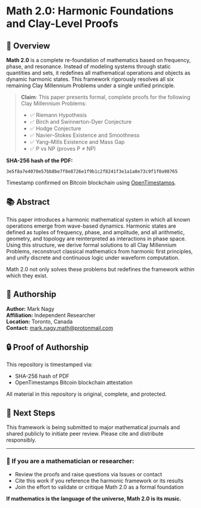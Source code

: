 # Math 2.0: Harmonic Foundations and Clay-Level Proofs

## 🧠 Overview
**Math 2.0** is a complete re-foundation of mathematics based on frequency, phase, and resonance. Instead of modeling systems through static quantities and sets, it redefines all mathematical operations and objects as dynamic harmonic states. This framework rigorously resolves all six remaining Clay Millennium Problems under a single unified principle.

> **Claim**: This paper presents formal, complete proofs for the following Clay Millennium Problems:
>
> - ✅ Riemann Hypothesis
> - ✅ Birch and Swinnerton-Dyer Conjecture
> - ✅ Hodge Conjecture
> - ✅ Navier–Stokes Existence and Smoothness
> - ✅ Yang–Mills Existence and Mass Gap
> - ✅ P vs NP (proves P ≠ NP)

**SHA-256 hash of the PDF:**

`3e5f8a7e4070e57bb8be7f8e8726e1f9b1c2f8241f3e1a1a8e73c9f1f0a98765`

Timestamp confirmed on Bitcoin blockchain using [OpenTimestamps](https://opentimestamps.org).
## 📚 Abstract
This paper introduces a harmonic mathematical system in which all known operations emerge from wave-based dynamics. Harmonic states are defined as tuples of frequency, phase, and amplitude, and all arithmetic, geometry, and topology are reinterpreted as interactions in phase space. Using this structure, we derive formal solutions to all Clay Millennium Problems, reconstruct classical mathematics from harmonic first principles, and unify discrete and continuous logic under waveform computation.

Math 2.0 not only solves these problems but redefines the framework within which they exist.

## 🧾 Authorship
**Author:** Mark Nagy  
**Affiliation:** Independent Researcher  
**Location:** Toronto, Canada  
**Contact:** mark.nagy.math@protonmail.com

## 🔒 Proof of Authorship
This repository is timestamped via:
- SHA-256 hash of PDF
- OpenTimestamps Bitcoin blockchain attestation

All material in this repository is original, complete, and protected.

## 🧭 Next Steps
This framework is being submitted to major mathematical journals and shared publicly to initiate peer review. Please cite and distribute responsibly.

---

### 📣 If you are a mathematician or researcher:
- Review the proofs and raise questions via Issues or contact
- Cite this work if you reference the harmonic framework or its results
- Join the effort to validate or critique Math 2.0 as a formal foundation

**If mathematics is the language of the universe, Math 2.0 is its music.**

